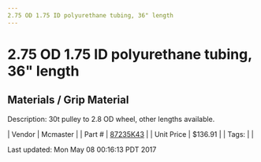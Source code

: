 ```yaml
---
2.75 OD 1.75 ID polyurethane tubing, 36" length
---
```

# 2.75 OD 1.75 ID polyurethane tubing, 36" length
## Materials / Grip Material
Description: 	30t pulley to 2.8 OD wheel, other lengths available. 

| Vendor | Mcmaster | 
| Part # | [87235K43](https://www.mcmaster.com/#87235K43) | 
| Unit Price | $136.91 | 
| Tags: |  | 

Last updated: Mon May 08 00:16:13 PDT 2017